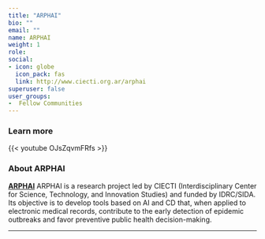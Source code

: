 ```yaml
---
title: "ARPHAI"
bio: ""
email: ""
name: ARPHAI
weight: 1
role: 
social:
- icon: globe
  icon_pack: fas
  link: http://www.ciecti.org.ar/arphai
superuser: false
user_groups:
-  Fellow Communities
---
```


### Learn more

{{< youtube OJsZqvmFRfs >}} 

### About ARPHAI

**[ARPHAI](http://www.ciecti.org.ar/arphai)** ARPHAI is a research project led by CIECTI (Interdisciplinary Center for Science, Technology, and Innovation Studies) and funded by IDRC/SIDA. Its objective is to develop tools based on AI and CD that, when applied to electronic medical records, contribute to the early detection of epidemic outbreaks and favor preventive public health decision-making. 




***

